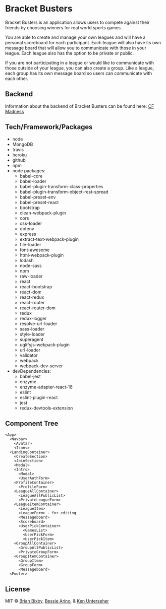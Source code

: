 # Bracket Busters

Bracket Busters is an application allows users to compete against their friends by choosing winners for real world sports games.

You are able to create and manage your own leagues and will have a personal scoreboard for each participant. Each league will also have its own message board that will allow you to communicate with those in your league. Each league also has the option to be private or public.

If you are not participating in a league or would like to communicate with those outside of your league, you can also create a group. Like a league, each group has its own message board so users can communicate with each other.

## Backend

Information about the backend of Bracket Busters can be found here: [CF Madness](https://github.com/sportsfellows/sports-app)

## Tech/Framework/Packages

- node 
- MongoDB
- travis
- heroku
- github
- npm
- node packages:
  - babel-core          
  - babel-loader          
  - babel-plugin-transform-class-properties          
  - babel-plugin-transform-object-rest-spread          
  - babel-preset-env          
  - babel-preset-react          
  - bootstrap          
  - clean-webpack-plugin          
  - cors          
  - css-loader          
  - dotenv          
  - express          
  - extract-text-webpack-plugin          
  - file-loader          
  - font-awesome          
  - html-webpack-plugin          
  - lodash          
  - node-sass          
  - npm          
  - raw-loader          
  - react          
  - react-bootstrap          
  - react-dom          
  - react-redux          
  - react-router          
  - react-router-dom          
  - redux          
  - redux-logger          
  - resolve-url-loader          
  - sass-loader          
  - style-loader          
  - superagent          
  - uglifyjs-webpack-plugin          
  - url-loader          
  - validator          
  - webpack          
  - webpack-dev-server          
- devDependencies:
  - babel-jest          
  - enzyme          
  - enzyme-adapter-react-16          
  - eslint          
  - eslint-plugin-react          
  - jest          
  - redux-devtools-extension          

## Component Tree
```
<App>
  <Navbar>
    <Avatar>
    <Icons>
  <LandingContainer>
    <CreateSection>
    <JoinSection>
    <Modal>
    <Intro>
      <Modal>
      <UserAuthForm>
    <ProfileContainer>
      <ProfileForm>
    <LeagueAllContainer>
      <LeagueAllPublicList>
      <PrivateLeagueForm>
    <LeagueItemContainer>
      <LeagueItem>
      <LeagueForm> - for editing
      <Messageboard>
      <Scoreboard>
      <UserPickContainer>
        <GamesList>
        <UserPickForm>
        <UserPickItem>
    <GroupAllContainer>
      <GroupAllPublicList>
      <PrivateGroupForm>
    <GroupItemContainer>
      <GroupItem>
      <GroupForm>
      <Messageboard>
  <Footer>
```

## License

MIT © [Brian Bixby](https://github.com/brianbixby), [Bessie Arino](https://github.com/bishang), & [Ken Unterseher](https://github.com/kennieU)
<!-- join and create league/group get a messageboard; also when you click on group, also logic if you sign into the page with a token; or logic to make token redirect to homepage -->